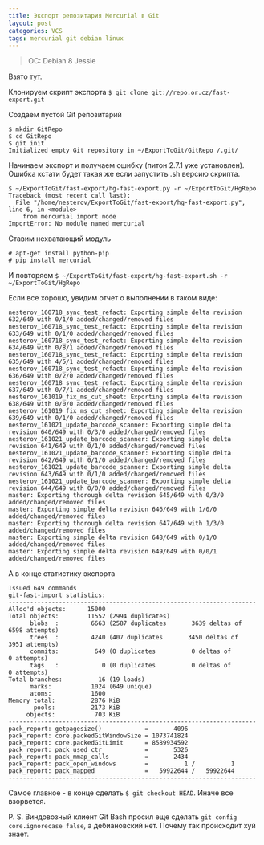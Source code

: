 ```yaml
---
title: Экспорт репозитария Mercurial в Git
layout: post
categories: VCS
tags: mercurial git debian linux
---
```


> OC: Debian 8 Jessie

Взято [тут](https://hedonismbot.wordpress.com/2008/10/16/hg-fast-export-convert-mercurial-repositories-to-git-repositories/). 

Клонируем скрипт экспорта `$ git clone git://repo.or.cz/fast-export.git`

Создаем пустой Git репозитарий

```
$ mkdir GitRepo
$ cd GitRepo
$ git init
Initialized empty Git repository in ~/ExportToGit/GitRepo /.git/
```

Начинаем экспорт и получаем ошибку (питон 2.7.1 уже установлен). Ошибка кстати будет такая же если запустить .sh версию скрипта.

```
$ ~/ExportToGit/fast-export/hg-fast-export.py -r ~/ExportToGit/HgRepo
Traceback (most recent call last):
  File "/home/nesterov/ExportToGit/fast-export/hg-fast-export.py", line 6, in <module>
    from mercurial import node
ImportError: No module named mercurial
```

Ставим нехватающий модуль
```
# apt-get install python-pip
# pip install mercurial
```

И повторяем `$ ~/ExportToGit/fast-export/hg-fast-export.sh -r ~/ExportToGit/HgRepo`

Если все хорошо, увидим отчет о выполнении в таком виде:
```
nesterov_160718_sync_test_refact: Exporting simple delta revision 632/649 with 0/1/0 added/changed/removed files
nesterov_160718_sync_test_refact: Exporting simple delta revision 633/649 with 0/1/0 added/changed/removed files
nesterov_160718_sync_test_refact: Exporting simple delta revision 634/649 with 0/8/1 added/changed/removed files
nesterov_160718_sync_test_refact: Exporting simple delta revision 635/649 with 4/5/1 added/changed/removed files
nesterov_160718_sync_test_refact: Exporting simple delta revision 636/649 with 0/2/0 added/changed/removed files
nesterov_160718_sync_test_refact: Exporting simple delta revision 637/649 with 0/7/1 added/changed/removed files
nesterov_161019_fix_ms_cut_sheet: Exporting simple delta revision 638/649 with 0/0/0 added/changed/removed files
nesterov_161019_fix_ms_cut_sheet: Exporting simple delta revision 639/649 with 0/1/0 added/changed/removed files
nesterov_161021_update_barcode_scanner: Exporting simple delta revision 640/649 with 0/3/0 added/changed/removed files
nesterov_161021_update_barcode_scanner: Exporting simple delta revision 641/649 with 0/1/0 added/changed/removed files
nesterov_161021_update_barcode_scanner: Exporting simple delta revision 642/649 with 0/1/0 added/changed/removed files
nesterov_161021_update_barcode_scanner: Exporting simple delta revision 643/649 with 0/1/0 added/changed/removed files
nesterov_161021_update_barcode_scanner: Exporting simple delta revision 644/649 with 0/0/0 added/changed/removed files
master: Exporting thorough delta revision 645/649 with 0/3/0 added/changed/removed files
master: Exporting simple delta revision 646/649 with 1/0/0 added/changed/removed files
master: Exporting thorough delta revision 647/649 with 1/3/0 added/changed/removed files
master: Exporting simple delta revision 648/649 with 0/1/0 added/changed/removed files
master: Exporting simple delta revision 649/649 with 0/0/1 added/changed/removed files
```

А в конце статистику экспорта
```
Issued 649 commands
git-fast-import statistics:
---------------------------------------------------------------------
Alloc'd objects:      15000
Total objects:        11552 (2994 duplicates)
      blobs  :         6663 (2587 duplicates       3639 deltas of       6598 attempts)
      trees  :         4240 (407 duplicates       3450 deltas of       3951 attempts)
      commits:          649 (0 duplicates          0 deltas of          0 attempts)
      tags   :            0 (0 duplicates          0 deltas of          0 attempts)
Total branches:          16 (19 loads)
      marks:           1024 (649 unique)
      atoms:           1600
Memory total:          2876 KiB
       pools:          2173 KiB
     objects:           703 KiB
---------------------------------------------------------------------
pack_report: getpagesize()            =       4096
pack_report: core.packedGitWindowSize = 1073741824
pack_report: core.packedGitLimit      = 8589934592
pack_report: pack_used_ctr            =       5326
pack_report: pack_mmap_calls          =       2434
pack_report: pack_open_windows        =          1 /          1
pack_report: pack_mapped              =   59922644 /   59922644
---------------------------------------------------------------------
```

Самое главное - в конце сделать `$ git checkout HEAD`. Иначе все взорвется. 

P. S. Виндовозный клиент Git Bash просил еще сделать  `git config core.ignorecase false`, а дебиановский нет. Почему так происходит хуй знает.